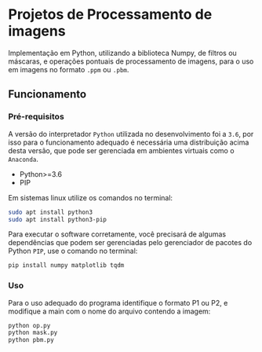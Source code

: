 

<!-- ABOUT THE PROJECT -->
# Projetos de Processamento de imagens

Implementação em Python, utilizando a biblioteca Numpy, de filtros ou máscaras, e operações pontuais de processamento de imagens, para o uso em imagens no formato `.ppm` ou `.pbm`.

<!-- GETTING STARTED -->
## Funcionamento

### Pré-requisitos

A versão do interpretador `Python` utilizada no desenvolvimento foi a `3.6`, por isso para o funcionamento adequado é necessária uma distribuição acima desta versão, que pode ser gerenciada em ambientes virtuais como o `Anaconda`.

* Python>=3.6
* PIP

Em sistemas linux utilize os comandos no terminal:
```sh
sudo apt install python3
sudo apt install python3-pip
```

Para executar o software corretamente, você precisará de algumas dependências que podem ser gerenciadas pelo gerenciador de pacotes do Python `PIP`, use o comando no terminal:

```sh
pip install numpy matplotlib tqdm
```

<!-- USAGE EXAMPLES -->
### Uso
Para o uso adequado do programa identifique o formato P1 ou P2, e modifique a main com o nome do arquivo contendo a imagem:
```sh
python op.py
python mask.py
python pbm.py
```
